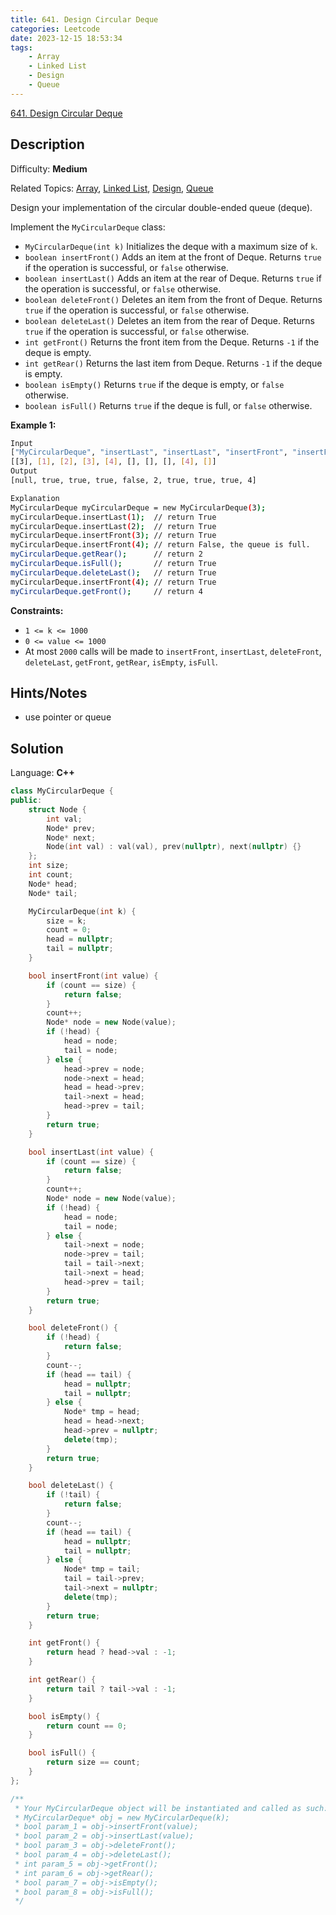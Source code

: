 ```yaml
---
title: 641. Design Circular Deque
categories: Leetcode
date: 2023-12-15 18:53:34
tags:
    - Array
    - Linked List
    - Design
    - Queue
---
```


[641\. Design Circular Deque](https://leetcode.com/problems/design-circular-deque/)

## Description

Difficulty: **Medium**

Related Topics: [Array](https://leetcode.com/tag/https://leetcode.com/tag/array//), [Linked List](https://leetcode.com/tag/https://leetcode.com/tag/linked-list//), [Design](https://leetcode.com/tag/https://leetcode.com/tag/design//), [Queue](https://leetcode.com/tag/https://leetcode.com/tag/queue//)

Design your implementation of the circular double-ended queue (deque).

Implement the `MyCircularDeque` class:

* `MyCircularDeque(int k)` Initializes the deque with a maximum size of `k`.
* `boolean insertFront()` Adds an item at the front of Deque. Returns `true` if the operation is successful, or `false` otherwise.
* `boolean insertLast()` Adds an item at the rear of Deque. Returns `true` if the operation is successful, or `false` otherwise.
* `boolean deleteFront()` Deletes an item from the front of Deque. Returns `true` if the operation is successful, or `false` otherwise.
* `boolean deleteLast()` Deletes an item from the rear of Deque. Returns `true` if the operation is successful, or `false` otherwise.
* `int getFront()` Returns the front item from the Deque. Returns `-1` if the deque is empty.
* `int getRear()` Returns the last item from Deque. Returns `-1` if the deque is empty.
* `boolean isEmpty()` Returns `true` if the deque is empty, or `false` otherwise.
* `boolean isFull()` Returns `true` if the deque is full, or `false` otherwise.

**Example 1:**

```bash
Input
["MyCircularDeque", "insertLast", "insertLast", "insertFront", "insertFront", "getRear", "isFull", "deleteLast", "insertFront", "getFront"]
[[3], [1], [2], [3], [4], [], [], [], [4], []]
Output
[null, true, true, true, false, 2, true, true, true, 4]

Explanation
MyCircularDeque myCircularDeque = new MyCircularDeque(3);
myCircularDeque.insertLast(1);  // return True
myCircularDeque.insertLast(2);  // return True
myCircularDeque.insertFront(3); // return True
myCircularDeque.insertFront(4); // return False, the queue is full.
myCircularDeque.getRear();      // return 2
myCircularDeque.isFull();       // return True
myCircularDeque.deleteLast();   // return True
myCircularDeque.insertFront(4); // return True
myCircularDeque.getFront();     // return 4
```

**Constraints:**

* `1 <= k <= 1000`
* `0 <= value <= 1000`
* At most `2000` calls will be made to `insertFront`, `insertLast`, `deleteFront`, `deleteLast`, `getFront`, `getRear`, `isEmpty`, `isFull`.

## Hints/Notes

* use pointer or queue

## Solution

Language: **C++**

```C++
class MyCircularDeque {
public:
    struct Node {
        int val;
        Node* prev;
        Node* next;
        Node(int val) : val(val), prev(nullptr), next(nullptr) {}
    };
    int size;
    int count;
    Node* head;
    Node* tail;

    MyCircularDeque(int k) {
        size = k;
        count = 0;
        head = nullptr;
        tail = nullptr;
    }

    bool insertFront(int value) {
        if (count == size) {
            return false;
        }
        count++;
        Node* node = new Node(value);
        if (!head) {
            head = node;
            tail = node;
        } else {
            head->prev = node;
            node->next = head;
            head = head->prev;
            tail->next = head;
            head->prev = tail;
        }
        return true;
    }

    bool insertLast(int value) {
        if (count == size) {
            return false;
        }
        count++;
        Node* node = new Node(value);
        if (!head) {
            head = node;
            tail = node;
        } else {
            tail->next = node;
            node->prev = tail;
            tail = tail->next;
            tail->next = head;
            head->prev = tail;
        }
        return true;
    }

    bool deleteFront() {
        if (!head) {
            return false;
        }
        count--;
        if (head == tail) {
            head = nullptr;
            tail = nullptr;
        } else {
            Node* tmp = head;
            head = head->next;
            head->prev = nullptr;
            delete(tmp);
        }
        return true;
    }

    bool deleteLast() {
        if (!tail) {
            return false;
        }
        count--;
        if (head == tail) {
            head = nullptr;
            tail = nullptr;
        } else {
            Node* tmp = tail;
            tail = tail->prev;
            tail->next = nullptr;
            delete(tmp);
        }
        return true;
    }

    int getFront() {
        return head ? head->val : -1;
    }

    int getRear() {
        return tail ? tail->val : -1;
    }

    bool isEmpty() {
        return count == 0;
    }

    bool isFull() {
        return size == count;
    }
};

/**
 * Your MyCircularDeque object will be instantiated and called as such:
 * MyCircularDeque* obj = new MyCircularDeque(k);
 * bool param_1 = obj->insertFront(value);
 * bool param_2 = obj->insertLast(value);
 * bool param_3 = obj->deleteFront();
 * bool param_4 = obj->deleteLast();
 * int param_5 = obj->getFront();
 * int param_6 = obj->getRear();
 * bool param_7 = obj->isEmpty();
 * bool param_8 = obj->isFull();
 */
```
